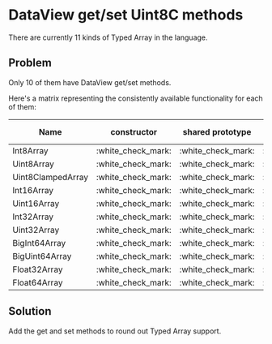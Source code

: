 # DataView get/set Uint8C methods

There are currently 11 kinds of Typed Array in the language.

## Problem
Only 10 of them have DataView get/set methods.

Here's a matrix representing the consistently available functionality for each of them:

<table>
  <thead>
    <tr>
      <th>Name</th>
      <th>constructor</th>
      <th>shared prototype</th>
      <th>ArrayBuffers</th>
      <th>DataView get method</th>
      <th>DataView set method</th>
    </tr>
  </thead>
  <tbody>
    <tr>
      <td>Int8Array</td>
      <td>:white_check_mark:</td>
      <td>:white_check_mark:</td>
      <td>:white_check_mark:</td>
      <td>:white_check_mark:</td>
      <td>:white_check_mark:</td>
    </tr>
    <tr>
      <td>Uint8Array</td>
      <td>:white_check_mark:</td>
      <td>:white_check_mark:</td>
      <td>:white_check_mark:</td>
      <td>:white_check_mark:</td>
      <td>:white_check_mark:</td>
    </tr>
    <tr>
      <td>Uint8ClampedArray</td>
      <td>:white_check_mark:</td>
      <td>:white_check_mark:</td>
      <td>:white_check_mark:</td>
      <td>:x:</td>
      <td>:x:</td>
    </tr>
    <tr>
      <td>Int16Array</td>
      <td>:white_check_mark:</td>
      <td>:white_check_mark:</td>
      <td>:white_check_mark:</td>
      <td>:white_check_mark:</td>
      <td>:white_check_mark:</td>
    </tr>
    <tr>
      <td>Uint16Array</td>
      <td>:white_check_mark:</td>
      <td>:white_check_mark:</td>
      <td>:white_check_mark:</td>
      <td>:white_check_mark:</td>
      <td>:white_check_mark:</td>
    </tr>
    <tr>
      <td>Int32Array</td>
      <td>:white_check_mark:</td>
      <td>:white_check_mark:</td>
      <td>:white_check_mark:</td>
      <td>:white_check_mark:</td>
      <td>:white_check_mark:</td>
    </tr>
    <tr>
      <td>Uint32Array</td>
      <td>:white_check_mark:</td>
      <td>:white_check_mark:</td>
      <td>:white_check_mark:</td>
      <td>:white_check_mark:</td>
      <td>:white_check_mark:</td>
    </tr>
    <tr>
      <td>BigInt64Array</td>
      <td>:white_check_mark:</td>
      <td>:white_check_mark:</td>
      <td>:white_check_mark:</td>
      <td>:white_check_mark:</td>
      <td>:white_check_mark:</td>
    </tr>
    <tr>
      <td>BigUint64Array</td>
      <td>:white_check_mark:</td>
      <td>:white_check_mark:</td>
      <td>:white_check_mark:</td>
      <td>:white_check_mark:</td>
      <td>:white_check_mark:</td>
    </tr>
    <tr>
      <td>Float32Array</td>
      <td>:white_check_mark:</td>
      <td>:white_check_mark:</td>
      <td>:white_check_mark:</td>
      <td>:white_check_mark:</td>
      <td>:white_check_mark:</td>
    </tr>
    <tr>
      <td>Float64Array</td>
      <td>:white_check_mark:</td>
      <td>:white_check_mark:</td>
      <td>:white_check_mark:</td>
      <td>:white_check_mark:</td>
      <td>:white_check_mark:</td>
    </tr>
  </tbody>
</table>

## Solution

Add the get and set methods to round out Typed Array support.